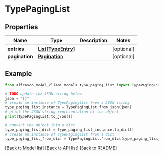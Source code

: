 # TypePagingList


## Properties

Name | Type | Description | Notes
------------ | ------------- | ------------- | -------------
**entries** | [**List[TypeEntry]**](TypeEntry.md) |  | [optional] 
**pagination** | [**Pagination**](Pagination.md) |  | [optional] 

## Example

```python
from alfresco_model_client.models.type_paging_list import TypePagingList

# TODO update the JSON string below
json = "{}"
# create an instance of TypePagingList from a JSON string
type_paging_list_instance = TypePagingList.from_json(json)
# print the JSON string representation of the object
print(TypePagingList.to_json())

# convert the object into a dict
type_paging_list_dict = type_paging_list_instance.to_dict()
# create an instance of TypePagingList from a dict
type_paging_list_from_dict = TypePagingList.from_dict(type_paging_list_dict)
```
[[Back to Model list]](../README.md#documentation-for-models) [[Back to API list]](../README.md#documentation-for-api-endpoints) [[Back to README]](../README.md)


